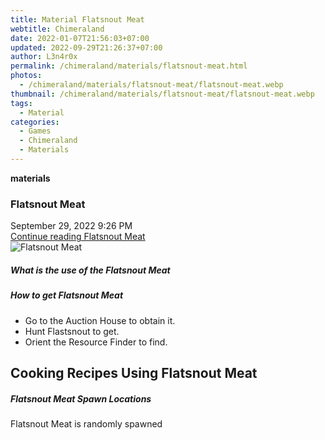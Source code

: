 ```yaml
---
title: Material Flatsnout Meat
webtitle: Chimeraland
date: 2022-01-07T21:56:03+07:00
updated: 2022-09-29T21:26:37+07:00
author: L3n4r0x
permalink: /chimeraland/materials/flatsnout-meat.html
photos:
  - /chimeraland/materials/flatsnout-meat/flatsnout-meat.webp
thumbnail: /chimeraland/materials/flatsnout-meat/flatsnout-meat.webp
tags:
  - Material
categories:
  - Games
  - Chimeraland
  - Materials
---
```


<section id="bootstrap-wrapper">
  <link
    rel="stylesheet"
    href="https://cdn.statically.io/gh/dimaslanjaka/Web-Manajemen/40ac3225/css/bootstrap-4.5-wrapper.css"
  />
  <div
    class="row g-0 border rounded overflow-hidden flex-md-row mb-4 shadow-sm position-relative"
  >
    <div class="col p-4 d-flex flex-column position-static">
      <strong class="d-inline-block mb-2 text-success">materials</strong>
      <h3 class="mb-0">Flatsnout Meat</h3>
      <div class="mb-1 text-muted">September 29, 2022 9:26 PM</div>
      <a
        href="/chimeraland/materials/flatsnout-meat.html"
        class="stretched-link d-none"
        >Continue reading Flatsnout Meat</a
      >
    </div>
    <div class="col-auto d-none d-lg-block">
      <img
        src="/chimeraland/materials/flatsnout-meat/flatsnout-meat.webp"
        alt="Flatsnout Meat"
      />
    </div>
  </div>
  <div class="row">
    <div class="col-lg-6 col-12 mb-2">
      <div class="card">
        <div class="card-body">
          <h5 class="card-title">What is the use of the Flatsnout Meat</h5>
          <div class="card-text"><ul></ul></div>
        </div>
      </div>
    </div>
    <div class="col-lg-6 col-12 mb-2">
      <div class="card">
        <div class="card-body">
          <h5 class="card-title">How to get Flatsnout Meat</h5>
          <div class="card-text">
            <ul>
              <li>Go to the Auction House to obtain it.</li>
              <li>Hunt Flastsnout to get.</li>
              <li>Orient the Resource Finder to find.</li>
            </ul>
          </div>
        </div>
      </div>
    </div>
    <div class="col-12 mb-2">
      <h2 id="cookable">Cooking Recipes Using Flatsnout Meat</h2>
    </div>
    <div class="col-12 mb-2">
      <h5>Flatsnout Meat Spawn Locations</h5>
      <p>Flatsnout Meat is randomly spawned</p>
    </div>
  </div>
</section>